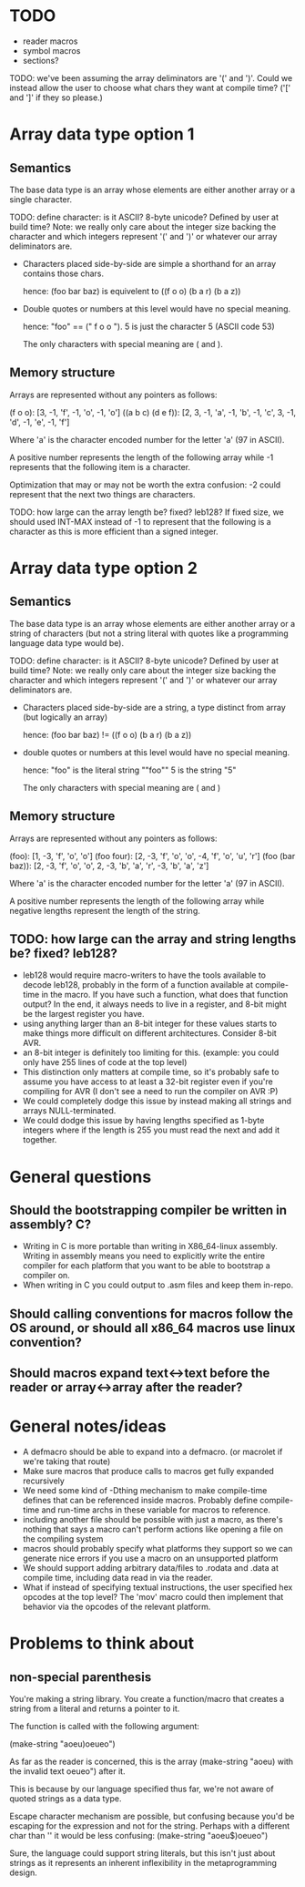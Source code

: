 # TODO

* reader macros
* symbol macros
* sections?

TODO: we've been assuming the array deliminators are '(' and ')'. Could we
instead allow the user to choose what chars they want at compile time?
('[' and ']' if they so please.)

# Array data type option 1

## Semantics

The base data type is an array whose elements are either another array or a
single character.

TODO: define character: is it ASCII? 8-byte unicode? Defined by user at build
time? Note: we really only care about the integer size backing the character and
which integers represent '(' and ')' or whatever our array deliminators are.

* Characters placed side-by-side are simple a shorthand for an array contains
  those chars.

  hence:
  (foo bar baz) is equivelent to ((f o o) (b a r) (b a z))

* Double quotes or numbers at this level would have no special meaning.

  hence:
  "foo" == (" f o o ").
  5 is just the character 5 (ASCII code 53)

  The only characters with special meaning are ( and ).

## Memory structure

Arrays are represented without any pointers as follows:

(f o o): [3, -1, 'f', -1, 'o', -1, 'o']
((a b c) (d e f)): [2, 3, -1, 'a', -1, 'b', -1, 'c', 3, -1, 'd', -1, 'e', -1, 'f']

Where 'a' is the character encoded number for the letter 'a' (97 in ASCII).

A positive number represents the length of the following array while -1
represents that the following item is a character.

Optimization that may or may not be worth the extra confusion: -2 could
represent that the next two things are characters.

TODO: how large can the array length be? fixed? leb128? If fixed size, we
      should used INT-MAX instead of -1 to represent that the following is a
      character as this is more efficient than a signed integer.

# Array data type option 2

## Semantics

The base data type is an array whose elements are either another array or a
string of characters (but not a string literal with quotes like a programming
language data type would be).

TODO: define character: is it ASCII? 8-byte unicode? Defined by user at build
time? Note: we really only care about the integer size backing the character and
which integers represent '(' and ')' or whatever our array deliminators are.

* Characters placed side-by-side are a string, a type distinct from array
  (but logically an array)

  hence:
  (foo bar baz) != ((f o o) (b a r) (b a z))

* double quotes or numbers at this level would have no special meaning.

  hence:
  "foo" is the literal string "\"foo\""
  5 is the string "5"

  The only characters with special meaning are ( and )

## Memory structure

Arrays are represented without any pointers as follows:

(foo): [1, -3, 'f', 'o', 'o']
(foo four): [2, -3, 'f', 'o', 'o', -4, 'f', 'o', 'u', 'r']
(foo (bar baz)): [2, -3, 'f', 'o', 'o', 2, -3, 'b', 'a', 'r', -3, 'b', 'a', 'z']

Where 'a' is the character encoded number for the letter 'a' (97 in ASCII).

A positive number represents the length of the following array while negative
lengths represent the length of the string.

## TODO: how large can the array and string lengths be? fixed? leb128?

* leb128 would require macro-writers to have the tools available to decode
  leb128, probably in the form of a function available at compile-time in the
  macro. If you have such a function, what does that function output? In the
  end, it always needs to live in a register, and 8-bit might be the largest
  register you have.
* using anything larger than an 8-bit integer for these values starts to make
  things more difficult on different architectures. Consider 8-bit AVR.
* an 8-bit integer is definitely too limiting for this. (example: you could
  only have 255 lines of code at the top level)
* This distinction only matters at compile time, so it's probably safe to
  assume you have access to at least a 32-bit register even if you're
  compiling for AVR (I don't see a need to run the compiler on AVR :P)
* We could completely dodge this issue by instead making all strings and arrays
  NULL-terminated.
* We could dodge this issue by having lengths specified as 1-byte integers
  where if the length is 255 you must read the next and add it together.

# General questions

## Should the bootstrapping compiler be written in assembly? C?
* Writing in C is more portable than writing in X86\_64-linux assembly. Writing
  in assembly means you need to explicitly write the entire compiler for each
  platform that you want to be able to bootstrap a compiler on.
* When writing in C you could output to .asm files and keep them in-repo.

## Should calling conventions for macros follow the OS around, or should all x86\_64 macros use linux convention?

## Should macros expand text<->text before the reader or array<->array after the reader?

# General notes/ideas

* A defmacro should be able to expand into a defmacro. (or macrolet if we're
  taking that route)
* Make sure macros that produce calls to macros get fully expanded recursively
* We need some kind of -Dthing mechanism to make compile-time defines that can be
  referenced inside macros. Probably define compile-time and run-time archs in
  these variable for macros to reference.
* including another file should be possible with just a macro, as there's
  nothing that says a macro can't perform actions like
  opening a file on the compiling system
* macros should probably specify what platforms they support so we can
  generate nice errors if you use a macro on an unsupported platform
* We should support adding arbitrary data/files to .rodata and .data at compile
  time, including data read in via the reader.
* What if instead of specifying textual instructions, the user specified
  hex opcodes at the top level? The 'mov' macro could then implement that
  behavior via the opcodes of the relevant platform.

# Problems to think about

## non-special parenthesis

You're making a string library. You create a function/macro that creates
a string from a literal and returns a pointer to it.

The function is called with the following argument:

(make-string "aoeu)oeueo")

As far as the reader is concerned, this is the array (make-string "aoeu) with
the invalid text oeueo") after it.

This is because by our language specified thus far, we're not aware of
quoted strings as a data type.

Escape character mechanism are possible, but confusing because you'd be escaping
for the expression and not for the string. Perhaps with a different char than '\'
it would be less confusing: (make-string "aoeu$)oeueo")

Sure, the language could support string literals, but this isn't just about
strings as it represents an inherent inflexibility in the metaprogramming
design.
